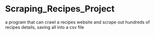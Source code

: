 # Scraping_Recipes_Project
a program that can crawl a recipes website and scrape out hundreds of recipes details, saving all into a csv file
